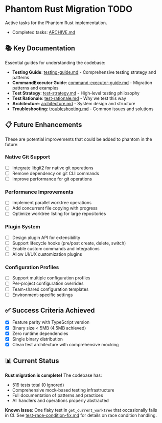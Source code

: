 # Phantom Rust Migration TODO

Active tasks for the Phantom Rust implementation.

- Completed tasks: [ARCHIVE.md](./ARCHIVE.md)

## 📚 Key Documentation

Essential guides for understanding the codebase:

- **Testing Guide**: [testing-guide.md](./rust/docs/testing-guide.md) - Comprehensive testing strategy and patterns
- **CommandExecutor Guide**: [command-executor-guide.md](./rust/docs/command-executor-guide.md) - Migration patterns and examples
- **Test Strategy**: [test-strategy.md](./rust/docs/test-strategy.md) - High-level testing philosophy
- **Test Rationale**: [test-rationale.md](./rust/docs/test-rationale.md) - Why we test this way
- **Architecture**: [architecture.md](./rust/docs/architecture.md) - System design and structure
- **Troubleshooting**: [troubleshooting.md](./rust/docs/troubleshooting.md) - Common issues and solutions

## 📋 Future Enhancements

These are potential improvements that could be added to phantom in the future:

### Native Git Support
- [ ] Integrate libgit2 for native git operations
- [ ] Remove dependency on git CLI commands
- [ ] Improve performance for git operations

### Performance Improvements  
- [ ] Implement parallel worktree operations
- [ ] Add concurrent file copying with progress
- [ ] Optimize worktree listing for large repositories

### Plugin System
- [ ] Design plugin API for extensibility
- [ ] Support lifecycle hooks (pre/post create, delete, switch)
- [ ] Enable custom commands and integrations
- [ ] Allow UI/UX customization plugins

### Configuration Profiles
- [ ] Support multiple configuration profiles
- [ ] Per-project configuration overrides  
- [ ] Team-shared configuration templates
- [ ] Environment-specific settings

## ✅ Success Criteria Achieved

- [x] Feature parity with TypeScript version
- [x] Binary size < 5MB (4.5MB achieved)
- [x] Zero runtime dependencies
- [x] Single binary distribution
- [x] Clean test architecture with comprehensive mocking

## 📊 Current Status

**Rust migration is complete!** The codebase has:
- 519 tests total (0 ignored)
- Comprehensive mock-based testing infrastructure
- Full documentation of patterns and practices
- All handlers and operations properly abstracted

**Known Issue**: One flaky test in `get_current_worktree` that occasionally fails in CI. See [test-race-condition-fix.md](./rust/docs/test-race-condition-fix.md) for details on race condition handling.